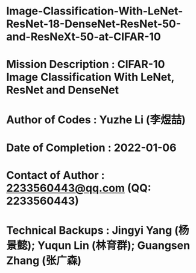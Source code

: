 # Image-Classification-With-LeNet-ResNet-18-DenseNet-ResNet-50-and-ResNeXt-50-at-CIFAR-10
# Mission Description : CIFAR-10 Image Classification With LeNet, ResNet and DenseNet
# Author of Codes     : Yuzhe Li (李煜喆)
# Date of Completion  : 2022-01-06
# Contact of Author   : 2233560443@qq.com (QQ: 2233560443)
# Technical Backups   : Jingyi Yang (杨景懿); Yuqun Lin (林育群); Guangsen Zhang (张广森)

